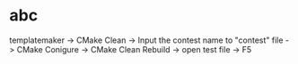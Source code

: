# abc

templatemaker -> CMake Clean -> Input the contest name to "contest" file -> CMake Conigure -> CMake Clean Rebuild -> open test file -> F5